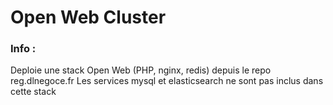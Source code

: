 # Open Web Cluster

### Info :

Deploie une stack Open Web (PHP, nginx, redis) depuis le repo reg.dlnegoce.fr
Les services mysql et elasticsearch ne sont pas inclus dans cette stack
